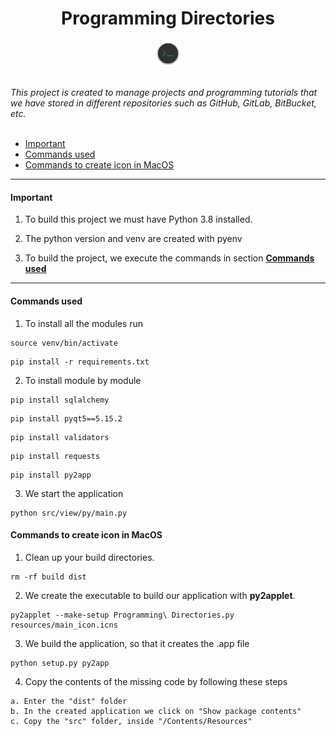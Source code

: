 <h1 align="center">Programming Directories</h1>

<p align="center">
  <img src="https://github.com/fersilentt/ProgrammingDirectories/blob/master/resources/main_icon.png" width="8%" />
</p>


<br/>
    <i>This project is created to manage projects and programming tutorials that we have stored in different repositories such as GitHub, GitLab, BitBucket, etc.</i>
<br/>
<br/>





- [Important](#Important)
- [Commands used](#Commands-used)
- [Commands to create icon in MacOS](#Commands-to-create-icon-in-MacOS)

---

#### Important

1. To build this project we must have Python 3.8 installed.

2. The python version and venv are created with pyenv

3. To build the project, we execute the commands in section **[Commands used](#Commands-used)**

---

#### Commands used

1. To install all the modules run
```
source venv/bin/activate
```
```
pip install -r requirements.txt 
```


2. To install module by module

```
pip install sqlalchemy
```

```
pip install pyqt5==5.15.2
```

```
pip install validators
```

```
pip install requests
```

```
pip install py2app
```



3. We start the application

```
python src/view/py/main.py
```

#### Commands to create icon in MacOS

1. Clean up your build directories.

```
rm -rf build dist
```

2. We create the executable to build our application with **py2applet**.

```
py2applet --make-setup Programming\ Directories.py resources/main_icon.icns
```

3. We build the application, so that it creates the .app file

```
python setup.py py2app
```

4. Copy the contents of the missing code by following these steps

```
a. Enter the "dist" folder
b. In the created application we click on "Show package contents"
c. Copy the "src" folder, inside "/Contents/Resources"
```


